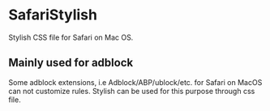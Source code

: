 # SafariStylish
Stylish CSS file for Safari on Mac OS.

## Mainly used for adblock
Some adblock extensions, i.e Adblock/ABP/ublock/etc. for Safari on MacOS can not customize rules. 
Stylish can be used for this purpose through css file.
